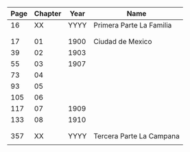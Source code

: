 
|Page| Chapter | Year | Name |
|-| - | - | - |
| 16  | XX | YYYY | Primera Parte La Familia |
| | | |
| | | |
| 17  | 01 | 1900 | Ciudad de Mexico |
| 39  | 02 | 1903 | |
| 55  | 03 | 1907 | |
| 73  | 04 | | |
| 93  | 05 | | |
| 105 | 06 | | |
| 117 | 07 | 1909 | |
| 133 | 08 | 1910 | |
| | | |
| | | |
| 357 | XX | YYYY | Tercera Parte La Campana |
| | | |
